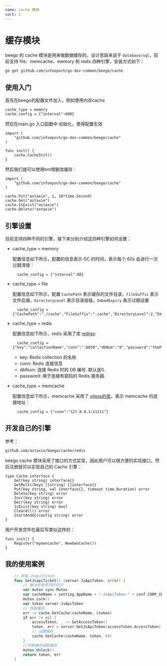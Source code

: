 ```yaml
---
name: cache 模块
sort: 2
---
```


# 缓存模块

beego 的 cache 模块是用来做数据缓存的，设计思路来自于 `database/sql`，目前支持 file、memcache、memory 和 redis 四种引擎，安装方式如下：

	go get github.com/infoepoch/go-dev-common/beego/cache


## 使用入门

首先在beego的配置文件加入，例如使用内存cache

    cache_type = memory
    cache_config = {"interval":600}

然后在main.go 入口函数中 初始化，使得配置生效

    import (
        "github.com/infoepoch/go-dev-common/beego/cache"
    )

	func init() {
    	cache.CacheInit()
    }

然后我们就可以使用bm增删改缓存：

    import (
        "github.com/infoepoch/go-dev-common/beego/cache"
    )

	cache.Put("astaxie", 1, 10*time.Second)
	cache.Get("astaxie")
	cache.IsExist("astaxie")
	cache.Delete("astaxie")

## 引擎设置

目前支持四种不同的引擎，接下来分别介绍这四种引擎如何设置：

- cache_type = memory

	配置信息如下所示，配置的信息表示 GC 的时间，表示每个 60s 会进行一次过期清理：

		cache_config = {"interval":60}
- cache_type = file

	配置信息如下所示，配置 `CachePath` 表示缓存的文件目录，`FileSuffix` 表示文件后缀，`DirectoryLevel` 表示目录层级，`EmbedExpiry` 表示过期设置

		cache_config = {"CachePath":"./cache","FileSuffix":".cache","DirectoryLevel":2,"EmbedExpiry":120}

- cache_type = redis

	配置信息如下所示，redis 采用了库 [redigo](https://github.com/garyburd/redigo/tree/master/redis):

		cache_config = {"key":"collectionName","conn":":6039","dbNum":"0","password":"thePassWord"}

	* key: Redis collection 的名称
	* conn: Redis 连接信息
	* dbNum: 连接 Redis 时的 DB 编号. 默认是0.
	* password: 用于连接有密码的 Redis 服务器.


- cache_type = memcache

	配置信息如下所示，memcache 采用了 [vitess的库](https://github.com/youtube/vitess/tree/master/go/memcache)，表示 memcache 的连接地址：

		cache_config = {"conn":"127.0.0.1:11211"}

## 开发自己的引擎

参考：

    github.com/astaxie/beego/cache/redis

beego cache 模块采用了接口的方式实现，因此用户可以很方便的实现接口，然后注册就可以实现自己的 Cache 引擎：

	type Cache interface {
		Get(key string) interface{}
        GetMulti(keys []string) []interface{}
		Put(key string, val interface{}, timeout time.Duration) error
		Delete(key string) error
		Incr(key string) error
		Decr(key string) error
		IsExist(key string) bool
		ClearAll() error
		StartAndGC(config string) error
	}

用户开发完毕在最后写类似这样的：

	func init() {
		Register("myowncache", NewOwnCache())
	}



## 我的使用案例
```go
    // 获取 JsapiTicket
    func GetJsapiTicket() (server.JsApiToken, error) {
        // 解决并发多同时访问
        var mutex sync.Mutex
        var cacheName = setting.AppName + "-JsApiToken-" + conf.CORP_ID
        mutex.Lock()
        var token server.JsApiToken
        // 获取缓存
        err := cache.GetCache(cacheName, &token) 
        if err != nil {
            accessToken, _ := GetAccessToken()
            token, err = server.GetJsApiToken(accessToken.AccessToken)
            // 设置缓存
            cache.SetCache(cacheName, token, 60)
        }
        //判断缓存读取缓存
        mutex.Unlock()
        return token, err
    }
```
